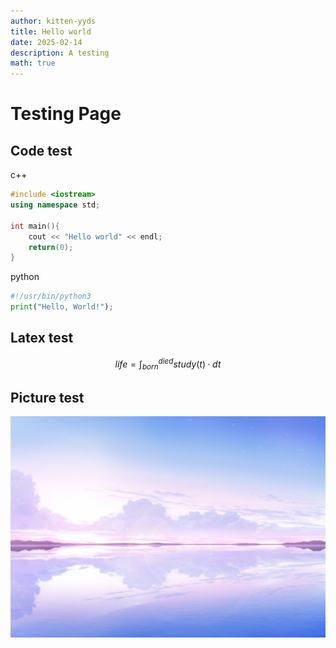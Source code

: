 ```yaml
---
author: kitten-yyds
title: Hello world
date: 2025-02-14
description: A testing
math: true
---
```


# Testing Page
## Code test
c++
```C++
#include <iostream>
using namespace std;

int main(){
    cout << "Hello world" << endl;
    return(0);
}
```

python
```python
#!/usr/bin/python3
print("Hello, World!");
```



## Latex test
$$life=\int_{born}^{died} study(t)·dt$$

## Picture test
![蔚蓝档案](background.jpg)